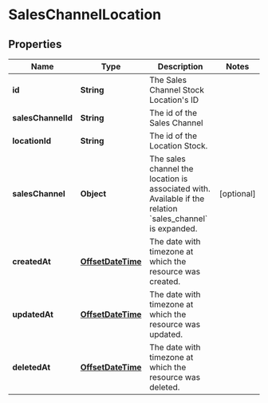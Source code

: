 # SalesChannelLocation

## Properties
Name | Type | Description | Notes
------------ | ------------- | ------------- | -------------
**id** | **String** | The Sales Channel Stock Location&#x27;s ID | 
**salesChannelId** | **String** | The id of the Sales Channel | 
**locationId** | **String** | The id of the Location Stock. | 
**salesChannel** | **Object** | The sales channel the location is associated with. Available if the relation &#x60;sales_channel&#x60; is expanded. |  [optional]
**createdAt** | [**OffsetDateTime**](OffsetDateTime.md) | The date with timezone at which the resource was created. | 
**updatedAt** | [**OffsetDateTime**](OffsetDateTime.md) | The date with timezone at which the resource was updated. | 
**deletedAt** | [**OffsetDateTime**](OffsetDateTime.md) | The date with timezone at which the resource was deleted. | 
